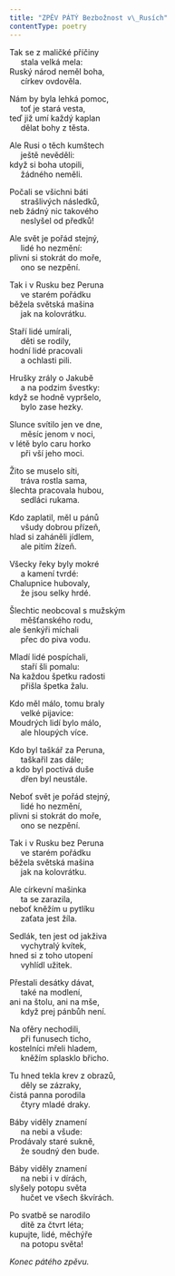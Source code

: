 ```yaml
---
title: "ZPĚV PÁTÝ Bezbožnost v\_Rusích"
contentType: poetry
---
```


<section>

Tak se z maličké příčiny  
     stala velká mela:  
Ruský národ neměl boha,  
     církev ovdověla.

</section>

<section>

Nám by byla lehká pomoc,  
     toť je stará vesta,  
teď již umí každý kaplan  
     dělat bohy z těsta.

</section>

<section>

Ale Rusi o těch kumštech  
     ještě nevěděli:  
když si boha utopili,  
     žádného neměli.

</section>

<section>

Počali se všichni báti  
     strašlivých následků,  
neb žádný nic takového  
     neslyšel od předků!

</section>

<section>

Ale svět je pořád stejný,  
     lidé ho nezmění:  
plivni si stokrát do moře,  
     ono se nezpění.

</section>

<section>

Tak i v Rusku bez Peruna  
     ve starém pořádku  
běžela světská mašina  
     jak na kolovrátku.

</section>

<section>

Staří lidé umírali,  
     děti se rodily,  
hodní lidé pracovali  
     a ochlasti pili.

</section>

<section>

Hrušky zrály o Jakubě  
     a na podzim švestky:  
když se hodně vypršelo,  
     bylo zase hezky.

</section>

<section>

Slunce svítilo jen ve dne,  
     měsíc jenom v noci,  
v létě bylo caru horko  
     při vší jeho moci.

</section>

<section>

Žito se muselo síti,  
     tráva rostla sama,  
šlechta pracovala hubou,  
     sedláci rukama.

</section>

<section>

Kdo zaplatil, měl u pánů  
     všudy dobrou přízeň,  
hlad si zaháněli jídlem,  
     ale pitím žízeň.

</section>

<section>

Všecky řeky byly mokré  
     a kamení tvrdé:  
Chalupnice hubovaly,  
     že jsou selky hrdé.

</section>

<section>

Šlechtic neobcoval s mužským  
     měšťanského rodu,  
ale šenkýři míchali  
     přec do piva vodu.

</section>

<section>

Mladí lidé pospíchali,  
     staří šli pomalu:  
Na každou špetku radosti  
     přišla špetka žalu.

</section>

<section>

Kdo měl málo, tomu braly  
     velké pijavice:  
Moudrých lidí bylo málo,  
     ale hloupých více.

</section>

<section>

Kdo byl taškář za Peruna,  
     taškařil zas dále;  
a kdo byl poctivá duše  
     dřen byl neustále.

</section>

<section>

Neboť svět je pořád stejný,  
     lidé ho nezmění,  
plivni si stokrát do moře,  
     ono se nezpění.

</section>

<section>

Tak i v Rusku bez Peruna  
     ve starém pořádku  
běžela světská mašina  
     jak na kolovrátku.

</section>

<section>

Ale církevní mašinka  
     ta se zarazila,  
neboť kněžím u pytlíku  
     zaťata jest žíla.

</section>

<section>

Sedlák, ten jest od jakživa  
     vychytralý kvítek,  
hned si z toho utopení  
     vyhlídl užitek.

</section>

<section>

Přestali desátky dávat,  
     také na modlení,  
ani na štolu, ani na mše,  
     když prej pánbůh není.

</section>

<section>

Na ofěry nechodili,  
     při funusech ticho,  
kostelníci mřeli hladem,  
     kněžím splasklo břicho.

</section>

<section>

Tu hned tekla krev z obrazů,  
     děly se zázraky,  
čistá panna porodila  
     čtyry mladé draky.

</section>

<section>

Báby viděly znamení  
     na nebi a všude:  
Prodávaly staré sukně,  
     že soudný den bude.

</section>

<section>

Báby viděly znamení  
     na nebi i v dírách,  
slyšely potopu světa  
     hučet ve všech škvírách.

</section>

<section>

Po svatbě se narodilo  
     dítě za čtvrt léta;  
kupujte, lidé, měchýře  
     na potopu světa!

</section>

<section>

_Konec pátého zpěvu._

</section>
